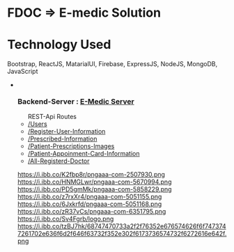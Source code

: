 # FDOC => E-medic Solution
# Technology Used
Bootstrap, ReactJS, MatarialUI, Firebase, ExpressJS, NodeJS, MongoDB, JavaScript
<ul>
<li><img href="https://i.ibb.co/VDpNkFf/888847.png"
</ul>

<h3> Backend-Server : <a href="https://project-101-doctor.herokuapp.com/">E-Medic Server</a></h3>
<ul>REST-Api Routes
   <li><a href="https://project-101-doctor.herokuapp.com/users">/Users</a> </li>
   <li><a href="https://project-101-doctor.herokuapp.com/reg-user-info">/Register-User-Information</a> </li>
   <li><a href="https://project-101-doctor.herokuapp.com/pres-info">/Prescribed-Information</a></li>
   <li><a href="https://project-101-doctor.herokuapp.com/pres-img">/Patient-Prescriptions-Images</a></li>
   <li><a href="https://project-101-doctor.herokuapp.com/users-info">/Patient-Appoinment-Card-Information</a></li>
   <li><a href="https://project-101-doctor.herokuapp.com/doctorlist">/All-Registerd-Doctor</a></li>
</ul>

https://i.ibb.co/K2fbp8r/pngaaa-com-2507930.png
https://i.ibb.co/HNMGLwr/pngaaa-com-5670994.png
https://i.ibb.co/PD5gmMk/pngaaa-com-5858229.png
https://i.ibb.co/z7rxXr4/pngaaa-com-5051155.png
https://i.ibb.co/6Jxkrfd/pngaaa-com-5051168.png
https://i.ibb.co/zR37vCs/pngaaa-com-6351795.png
https://i.ibb.co/Sv4Fgrb/logo.png
https://i.ibb.co/tzBJ7hk/68747470733a2f2f76352e676574626f6f7473747261702e636f6d2f646f63732f352e302f6173736574732f6272616e642f.png

